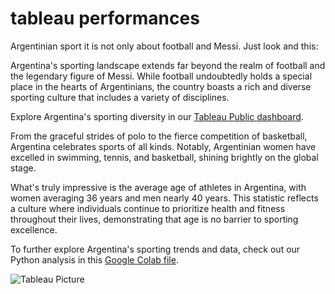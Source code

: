# tableau performances
Argentinian sport it is not only about football and Messi. Just look and this:

Argentina's sporting landscape extends far beyond the realm of football and the legendary figure of Messi. While football undoubtedly holds a special place in the hearts of Argentinians, the country boasts a rich and diverse sporting culture that includes a variety of disciplines.

Explore Argentina's sporting diversity in our [Tableau Public dashboard](https://public.tableau.com/views/ArgentinainBigSportDashboard/Dashboard1?:language=en-US&publish=yes&:sid=&:display_count=n&:origin=viz_share_link). 

From the graceful strides of polo to the fierce competition of basketball, Argentina celebrates sports of all kinds. Notably, Argentinian women have excelled in swimming, tennis, and basketball, shining brightly on the global stage.

What's truly impressive is the average age of athletes in Argentina, with women averaging 36 years and men nearly 40 years. This statistic reflects a culture where individuals continue to prioritize health and fitness throughout their lives, demonstrating that age is no barrier to sporting excellence.

To further explore Argentina's sporting trends and data, check out our Python analysis in this [Google Colab file](https://colab.research.google.com/drive/1thdzKph-BroBhyb8znAXsTSS17MetneM?usp=sharing).

![Tableau Picture](tableau_picture_url_here)
